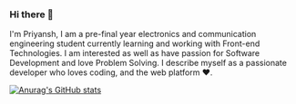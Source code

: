 ### Hi there 👋
I'm Priyansh, I am a pre-final year electronics and communication engineering student currently learning and working with Front-end Technologies. I am interested as well as have  passion for Software Development and love Problem Solving. 
I describe myself as a passionate developer who loves coding, and the web platform ❤️.

[![Anurag's GitHub stats](https://github-readme-stats.vercel.app/api?username=priyansh74)](https://github.com/anuraghazra/github-readme-stats)


